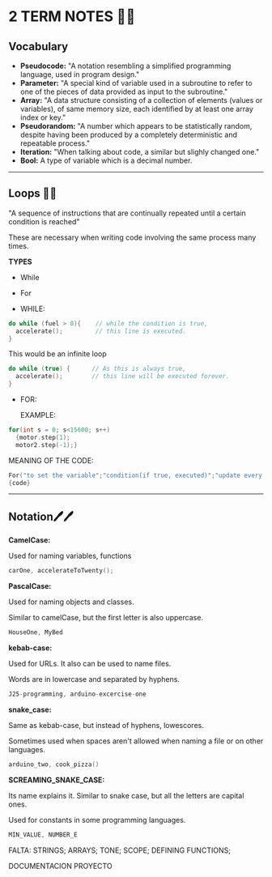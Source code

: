 # 2 TERM NOTES 📝📝


## Vocabulary
- **Pseudocode:** "A notation resembling a simplified programming language, used in program design."
- **Parameter:** "A special kind of variable used in a subroutine to refer to one of the pieces of data provided as input to the subroutine."
- **Array:** "A data structure consisting of a collection of elements (values or variables), of same memory size, each identified by at least one array index or key."
- **Pseudorandom:** "A number which appears to be statistically random, despite having been produced by a completely deterministic and repeatable process."
- **Iteration:** "When talking about code, a similar but slighly changed one."
- **Bool:** A type of variable which is a decimal number.

-----------------------------------------------------------------------------------------

## Loops 🔄🔄
"A sequence of instructions that are continually repeated until a certain condition is reached"

These are necessary when writing code involving the same process many times.

**TYPES**
- While
- For

- WHILE:

```C++
do while (fuel > 0){    // while the condition is true, 
  accelerate();         // this line is executed.
}
```

This would be an infinite loop

```C++
do while (true) {      // As this is always true,
  accelerate();        // this line will be executed forever.
}
```


- FOR:

  EXAMPLE:

```c++
for(int s = 0; s<15600; s++) 
  {motor.step(1);        
  motor2.step(-1);}
```

MEANING OF THE CODE:

  ```C++
For("to set the variable";"condition(if true, executed)";"update every time is executed the code")
{code}
```


---------------------------------------------------------------------------------------------------

## Notation🖊️🖊️

**CamelCase:**

Used for naming variables, functions

```c++
carOne, accelerateToTwenty();
```

**PascalCase:**

Used for naming objects and classes.

Similar to camelCase, but the first letter is also uppercase.

```c++
HouseOne, MyBed
```

**kebab-case:**

Used for URLs. It also can be used to name files.

Words are in lowercase and separated by hyphens.

```c++
J25-programming, arduino-excercise-one
```

**snake_case:**

Same as kebab-case, but instead of hyphens, lowescores.

Sometimes used when spaces aren't allowed when naming a file or on other languages.

```c++
arduino_two, cook_pizza()
```

**SCREAMING_SNAKE_CASE:**

Its name explains it. Similar to snake case, but all the letters are capital ones.

Used for constants in some programming languages.

```c++
MIN_VALUE, NUMBER_E
```



FALTA: STRINGS; ARRAYS; TONE; SCOPE; DEFINING FUNCTIONS; 

DOCUMENTACION PROYECTO

